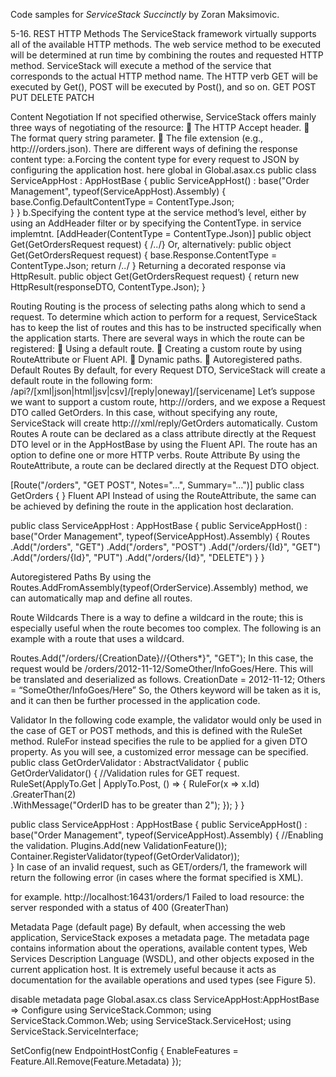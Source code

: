 Code samples for *ServiceStack Succinctly* by Zoran Maksimovic.

5-16. REST HTTP Methods 
The ServiceStack framework virtually supports all of the available HTTP methods. The web 
service method to be executed will be determined at run time by combining the routes and 
requested HTTP method. ServiceStack will execute a method of the service that corresponds to 
the actual HTTP method name. The HTTP verb GET will be executed by Get(), POST will be 
executed by Post(), and so on. 
GET POST PUT DELETE PATCH

Content Negotiation 
If not specified otherwise, ServiceStack offers mainly three ways of negotiating
of the resource: 
 The HTTP Accept header. 
 The format query string parameter. 
 The file extension (e.g., http://<servername>/orders.json). 
There are different ways of defining the response content type: 
	a.Forcing the content type for every request to JSON by configuring the application host. 
	  here global in Global.asax.cs
	public class ServiceAppHost : AppHostBase 
	{ 
		public ServiceAppHost()
		        : base("Order Management", typeof(ServiceAppHost).Assembly) 
		{ 
			base.Config.DefaultContentType = ContentType.Json;  
		} 
	}
	b.Specifying the content type at the service method’s level, either by using an AddHeader 
	filter or by specifying the ContentType. in service implemtnt. 
	[AddHeader(ContentType = ContentType.Json)] 
	public object Get(GetOrdersRequest request) { /*..*/}
	Or, alternatively: 
	public object Get(GetOrdersRequest request) 
	{ 
		base.Response.ContentType = ContentType.Json; 
		return /*..*/ 
	}
	Returning a decorated response via HttpResult. 
	public object Get(GetOrdersRequest request) 
	{ 
		return new HttpResult(responseDTO, ContentType.Json); 
	}

Routing 
Routing is the process of selecting paths along which to send a request. To determine which 
action to perform for a request, ServiceStack has to keep the list of routes and this has to be 
instructed specifically when the application starts. There are several ways in which the route can 
be registered: 
 Using a default route. 
 Creating a custom route by using RouteAttribute or Fluent API. 
 Dynamic paths. 
 Autoregistered paths.
Default Routes 
By default, for every Request DTO, ServiceStack will create a default route in the following form: 
 /api?/[xml|json|html|jsv|csv]/[reply|oneway]/[servicename] 
Let’s suppose we want to support a custom route, http://<servername>/orders, and we expose a 
Request DTO called GetOrders. In this case, without specifying any route, ServiceStack will 
create http://<servername>/xml/reply/GetOrders automatically. 
Custom Routes 
A route can be declared as a class attribute directly at the Request DTO level or in the 
AppHostBase by using the Fluent API. The route has an option to define one or more HTTP 
verbs. 
Route Attribute 
By using the RouteAttribute, a route can be declared directly at the Request DTO object. 

[Route("/orders", "GET POST", Notes="…", Summary="…")] 
public class GetOrders { } 
Fluent API 
Instead of using the RouteAttribute, the same can be achieved by defining the route in the 
application host declaration. 

public class ServiceAppHost : AppHostBase 
{ 
    public ServiceAppHost() 
        : base("Order Management", typeof(ServiceAppHost).Assembly) 
    { 
        Routes 
            .Add<GetOrders>("/orders", "GET") 
            .Add<CreateOrder>("/orders", "POST") 
            .Add<GetOrder>("/orders/{Id}", "GET") 
            .Add<UpdateOrder>("/orders/{Id}", "PUT") 
            .Add<DeleteOrder>("/orders/{Id}", "DELETE") 
    } 
} 

Autoregistered Paths 
By using the Routes.AddFromAssembly(typeof(OrderService).Assembly) method, we can 
automatically map and define all routes. 

Route Wildcards 
There is a way to define a wildcard in the route; this is especially useful when the route 
becomes too complex. 
The following is an example with a route that uses a wildcard. 

Routes.Add("/orders/{CreationDate}//{Others*}", "GET"); 
In this case, the request would be /orders/2012-11-12/SomeOther/InfoGoes/Here. 
This will be translated and deserialized as follows. 
CreationDate = 2012-11-12; Others = “SomeOther/InfoGoes/Here” 
So, the Others keyword will be taken as it is, and it can then be further processed in the 
application code. 

Validator 
In the following code example, the validator would only be used in the case of GET or POST 
methods, and this is defined with the RuleSet method. RuleFor instead specifies the rule to be 
applied for a given DTO property. As you will see, a customized error message can be 
specified. 
public class GetOrderValidator : AbstractValidator<GetOrdersRequest> 
{ 
    public GetOrderValidator() 
    { 
        //Validation rules for GET request. 
        RuleSet(ApplyTo.Get | ApplyTo.Post, () => 
            { 
                RuleFor(x => x.Id) 
                   .GreaterThan(2)    
                   .WithMessage("OrderID has to be greater than 2"); 
            }); 
    } 
} 
 
public class ServiceAppHost : AppHostBase 
{ 
    public ServiceAppHost() 
         : base("Order Management", typeof(ServiceAppHost).Assembly) 
{ 
    //Enabling the validation. 
    Plugins.Add(new ValidationFeature()); 
    Container.RegisterValidator(typeof(GetOrderValidator));  
} 
In case of an invalid request, such as GET/orders/1, the framework will return the following 
error (in cases where the format specified is XML). 

for example.
http://localhost:16431/orders/1
Failed to load resource: the server responded with a status of 400 (GreaterThan)

Metadata Page (default page) 
By default, when accessing the web application, ServiceStack exposes a metadata page. The 
metadata page contains information about the operations, available content types, Web 
Services Description Language (WSDL), and other objects exposed in the current application 
host. It is extremely useful because it acts as documentation for the available operations and 
used types (see Figure 5). 

disable metadata page
Global.asax.cs 
class ServiceAppHost:AppHostBase => Configure 
using ServiceStack.Common;
using ServiceStack.Common.Web;
using ServiceStack.ServiceHost;
using ServiceStack.ServiceInterface;

SetConfig(new EndpointHostConfig
{
	EnableFeatures = Feature.All.Remove(Feature.Metadata)
});
